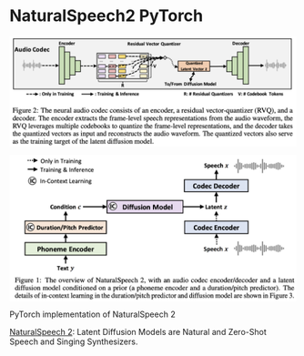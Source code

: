 # NaturalSpeech2 PyTorch

<p align="center">
  <img src="NaturalSpeech2.png" alt="NaturalSpeech2" style="display:block; margin:auto; width:780px;" />
</p>

<p align="center">
  <img src="NaturalSpeech2+.png" alt="NaturalSpeech2+" style="display:block; margin:auto; width:780px;" />
</p>

PyTorch implementation of NaturalSpeech 2

[NaturalSpeech 2](https://arxiv.org/abs/2304.09116): Latent Diffusion Models are Natural and Zero-Shot Speech and Singing Synthesizers.

